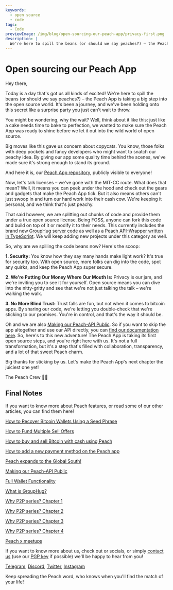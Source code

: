```yaml
---
keywords:
  - open source
  - code
tags:
  - Code
previewImage: /img/blog/open-sourcing-our-peach-app/privacy-first.png
description: |
  We're here to spill the beans (or should we say peaches?) – the Peach App is taking a big step into the open source world.
---
```


# Open sourcing our Peach App

Hey there,

Today is a day that's got us all kinds of excited! We're here to spill the beans (or should we say peaches?) – the Peach App is taking a big step into the open source world. It's been a journey, and we've been holding onto this secret like a surprise party you just can't wait to throw.

You might be wondering, why the wait? Well, think about it like this: just like a cake needs time to bake to perfection, we wanted to make sure the Peach App was ready to shine before we let it out into the wild world of open source.

Big moves like this gave us concern about copycats. You know, those folks with deep pockets and fancy developers who might want to snatch our peachy idea. By giving our app some quality time behind the scenes, we've made sure it's strong enough to stand its ground.

And here it is, our [Peach App repository](https://github.com/Peach2Peach/peach-app), publicly visible to everyone!

Now, let's talk licenses – we've gone with the MIT-CC route. What does that mean? Well, it means you can peek under the hood and check out the gears and gadgets that make the Peach App tick. But it also means others can't just swoop in and turn our hard work into their cash cow. We're keeping it personal, and we think that's just peachy.

That said however, we are splitting out chunks of code and provide them under a true open source license. Being FOSS, anyone can fork this code and build on top of it or modify it to their needs. This currently includes the brand new [GroupHug server code](https://github.com/Peach2Peach/groupHug) as well as a [Peach API-Wrapper written in TypeScript](https://github.com/Peach2Peach/peach-api-ts). We will keep adding new projects under this category as well.

So, why are we spilling the code beans now? Here's the scoop:

**1. Security:** You know how they say many hands make light work? It's true for security too. With open source, more folks can dig into the code, spot any quirks, and keep the Peach App super secure.

**2. We're Putting Our Money Where Our Mouth Is:** Privacy is our jam, and we're inviting you to see it for yourself. Open source means you can dive into the nitty-gritty and see that we're not just talking the talk – we're walking the walk.

**3. No More Blind Trust:** Trust falls are fun, but not when it comes to bitcoin apps. By sharing our code, we're letting you double-check that we're sticking to our promises. You're in control, and that's the way it should be.

Oh and we are also [Making our Peach-API Public](/blog/making-our-peach-api-public). So if you want to skip the app altogether and use our API directly, you can [find our documentation here](https://docs.peachbitcoin.com/#introduction).
So, here's to this new adventure! The Peach App is taking its first open source steps, and you're right here with us. It's not a full transformation, but it's a step that's filled with collaboration, transparency, and a lot of that sweet Peach charm.

Big thanks for sticking by us. Let's make the Peach App's next chapter the juiciest one yet!

The Peach Crew 🍑🎉

## Final Notes

If you want to know more about Peach features, or read some of our other articles, you can find them here!

[How to Recover Bitcoin Wallets Using a Seed Phrase](https://peachbitcoin.com/it/blog/how-to-restore-peach-wallet/)

[How to Fund Multiple Sell Offers](https://peachbitcoin.com/it/blog/funding-multiple-sell-offers/)

[How to buy and sell Bitcoin with cash using Peach](https://peachbitcoin.com/it/blog/how-to-buy-and-sell-bitcoin-with-cash-using-peach/)

[How to add a new payment method on the Peach app](https://peachbitcoin.com/it/blog/how-to-add-a-payment-method/)

[Peach expands to the Global South!](https://peachbitcoin.com/it/blog/peach-expands-to-the-global-south/)

[Making our Peach-API Public](https://peachbitcoin.com/it/blog/making-our-peach-api-public/)

[Full Wallet Functionality](https://peachbitcoin.com/it/blog/full-wallet-functionality/)

[What is GroupHug?](https://peachbitcoin.com/it/blog/group-hug/)

[Why P2P series? Chapter 1](https://peachbitcoin.com/it/blog/why-p2p-chapter-1/)

[Why P2P series? Chapter 2](https://peachbitcoin.com/it/blog/why-p2p-chapter-2/)

[Why P2P series? Chapter 3](https://peachbitcoin.com/it/blog/why-p2p-chapter-3-circular-economies/)

[Why P2P series? Chapter 4](https://peachbitcoin.com/it/blog/why-p2p-chapter-4-chains-of-trust/)

[Peach x meetups](https://peachbitcoin.com/it/blog/peach-for-meetups/)

If you want to know more about us, check out or socials, or simply [contact us](mailto:hello@peachbitcoin.com) (use our [PGP key](https://keys.openpgp.org/vks/v1/by-fingerprint/48339A19645E2E53488E0E5479E1B270FACD1BD2) if possible) we'll be happy to hear from you!

[Telegram](https://t.me/peachtopeach), [Discord](https://discord.gg/ypeHz3SW54), [Twitter](https://twitter.com/peachbitcoin), [Instagram](https://instagram.com/peachbitcoin)

Keep spreading the Peach word, who knows when you'll find the match of your life!
